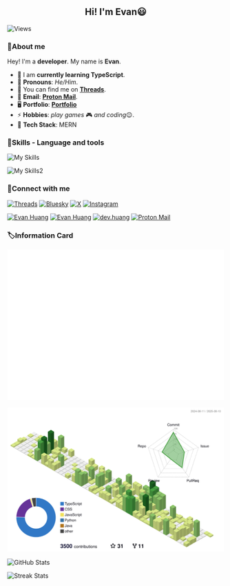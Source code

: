 <h2 align="center">Hi! I'm Evan😃</h2>

<!--Keep Old Username-->
![Views](https://count.getloli.com/get/@Dev-Huang1.github.readme)

### 👋About me

Hey! I'm a **developer**. My name is **Evan**.
- 🌱 I am **currently learning TypeScript**.
- 🤗 **Pronouns**: *He/Him*.
- 💬 You can find me on [**Threads**](https://threads.com/@evan.tech).
- 📧 **Email**: [**Proton Mail**](mailto:evan.huang000@proton.me).
- 🖥️ **Portfolio**: [**Portfolio**](https://e.xyehr.cn)
- ⚡ **Hobbies**: *play games* 🎮 *and coding*😉.
- 🧩 **Tech Stack**: MERN

### 🔧Skills - Language and tools

![My Skills](https://skills-icons.vercel.app/api/icons?i=nextjs,react,typescript,javascript,tailwindcss,nodejs,python,shadcnui,supabase)

![My Skills2](https://skills-icons.vercel.app/api/icons?i=postgresql,github,vercel,linux,ubuntu,debian,npm,cloudflare,canva)

### 📌Connect with me

<p align="left">
  <a href="https://threads.net/@evan.tech" target="blank"><img src="https://skills-icons.vercel.app/api/icons?i=threads" height="30" width="40" alt="Threads"></a>
  <a href="https://bsky.app/profile/e.xyehr.cn" target="blank"><img src="https://upload.wikimedia.org/wikipedia/commons/7/7a/Bluesky_Logo.svg" height="30" width="37" alt="Bluesky"></a>
<a href="https://x.com/EvanTechDev" target="blank"><img src="https://skills-icons.vercel.app/api/icons?i=x" height="30" width="40" alt="X"></a>
<a href="https://instagram.com/evan.tech" target="blank"><img src="https://upload.wikimedia.org/wikipedia/commons/9/95/Instagram_logo_2022.svg" height="30" width="40" alt="Instagram"></a>
</p>

<p align="left">
<a href="https://t.me/@EvanTechDev" target="blank"><img src="https://upload.wikimedia.org/wikipedia/commons/8/83/Telegram_2019_Logo.svg" height="30" width="40" alt="Evan Huang"></a>
  <a href="https://signal.me/#eu/LPSp6Cqhc0hdrV50dcwPhoG1fyvOTQklMmjVnZEr-KVasz3wPiRPYZZ1eyjM5BwZ" target="blank"><img src="https://cdn.xyehr.cn/images/svg/signal.svg" height="30" width="40" alt="Evan Huang"></a>
  <a href="https://discord.com/invite/xCeAQ3RS" target="blank"><img src="https://cdn.xyehr.cn/images/svg/discord.svg" height="30" width="40" alt="dev.huang"></a>
  <a href="mailto:evan.huang000@proton.me" target="blank"><img src="https://cdn.xyehr.cn/images/svg/Proton-Mail.svg" height="30" width="40" alt="Proton Mail"></a>
</p>


### 🏷Information Card
![Info](m.svg)

![History](/profile-3d-contrib/profile-green-animate.svg)

![GitHub Stats](https://github-readme-stats.vercel.app/api?username=EvanTechDev&show_icons=true&hide_title=false&hide_border=true&theme=auto/)

![Streak Stats](https://github-readme-streak-stats.herokuapp.com/?user=EvanTechDev)

<!--Thanks for watching😄-->

